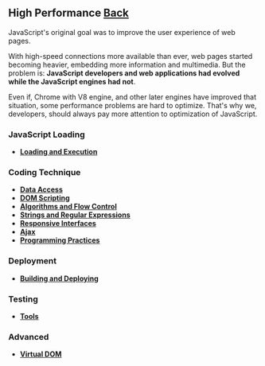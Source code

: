 ## High Performance [Back](./../JavaScript.md)

JavaScript's original goal was to improve the user experience of web pages. 

With high-speed connections more available than ever, web pages started becoming heavier, embedding more information and multimedia. But the problem is: **JavaScript developers and web applications had evolved while the JavaScript engines had not**.

Even if, Chrome with V8 engine, and other later engines have improved that situation, some performance problems are hard to optimize. That's why we, developers, should always pay more attention to optimization of JavaScript.

### JavaScript Loading

- [**Loading and Execution**](./loading_and_execution/loading_and_execution.md)

### Coding Technique

- [**Data Access**](./data_access/data_access.md)
- [**DOM Scripting**](./dom_scripting/dom_scripting.md)
- [**Algorithms and Flow Control**](./algorithms_flow_control/algorithms_flow_control.md)
- [**Strings and Regular Expressions**](./string_regular_expressions/string_regular_expressions.md)
- [**Responsive Interfaces**](./responsive_interfaces/responsive_interfaces.md)
- [**Ajax**](./ajax/ajax.md)
- [**Programming Practices**](./practices/practices.md)

### Deployment

- [**Building and Deploying**](./building_and_deploying/building_and_deploying.md)

### Testing

- [**Tools**](./tools/tools.md)

### Advanced

- [**Virtual DOM**](./virtual_dom/virtual_dom.md)
